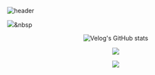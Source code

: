 ![header](https://capsule-render.vercel.app/api?type=waving&color=auto&height=250&section=header&text=노력하고%20성취하는%20FRONT-END%20개발자%20최현석입니다.&fontSize=22&animation=fadeIn)

<img src="https://img.shields.io/badge/ESLint-${색상}?style=${뱃지스타일}&logo=${텍스트}&logoColor=${텍스트 색상}"/></a>&nbsp

<div align="center" style="text-align:center">

  ![Velog's GitHub stats](https://velog-readme-stats.vercel.app/api?name=jazzyfact95&color=dark)

</div>

<p align="center">
  <a href="https://github.com/jazzyfact95">
    <img align="center" src="https://github-readme-stats.vercel.app/api/top-langs/?username=jazzyfact95&layout=compact&show_icons=true&show_owner=false&hide_title=true&theme=" />
  </a>
</p>

<p align="center">
  <a href="https://github.com/jazzyfact95">
    <img align="center" src="https://github-readme-stats.vercel.app/api?username=jazzyfact95&show_icons=true&include_all_commits=true&theme=" />
  </a>
</p>
